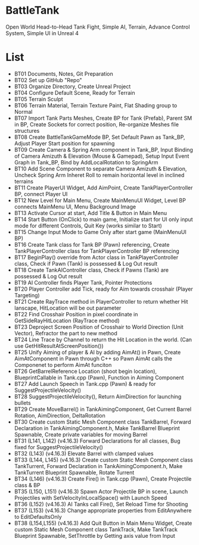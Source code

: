 # BattleTank
Open World Head-to-Head Tank Fight, Simple AI, Terrain, Advance Control System, Simple UI in Unreal 4

# List
* BT01 Documents, Notes, Git Preparation
* BT02 Set up GitHub "Repo"
* BT03 Organize Directory, Create Unreal Project
* BT04 Configure Default Scene, Ready for Terrain
* BT05 Terrain Sculpt
* BT06 Terrain Material, Terrain Texture Paint, Flat Shading group to Normal
* BT07 Import Tank Parts Meshes, Create BP for Tank (Prefab), Parent SM in BP, Create Sockets for correct position, Re-organize Meshes file structures
* BT08 Create BattleTankGameMode BP, Set Default Pawn as Tank_BP, Adjust Player Start position for spawning
* BT09 Create Camera & Spring Arm component in Tank_BP, 
    Input Binding of Camera Amizuth & Elevation (Mouse & Gamepad),
    Setup Input Event Graph in Tank_BP, Bind by AddLocalRotation to SpringArm
* BT10 Add Scene Component to separate Camera Amizuth & Elevation, Uncheck Spring Arm Inheret Roll to remain horizontal level in inclined terrains
* BT11 Create PlayerUI Widget, Add AimPoint, Create TankPlayerController BP, connect Player UI
* BT12 New Level for Main Menu, Create MainMenuUI Widget, Level BP connects MainMenu UI, Menu Background Image 
* BT13 Activate Cursor at start, Add Title & Button in Main Menu
* BT14 Start Button (OnClick) to main game, 
    Initialize start for UI only input mode for different Controls,
    Quit Key (works similar to Start)
* BT15 Change Input Mode to Game Only after start game (MainMenuUI BP)
* BT16 Create Tank class for Tank BP (Pawn) referencing, Create TankPlayerController class for TankPlayerController BP referencing
* BT17 BeginPlay() override from Actor class in TankPlayerController class,
    Check if Pawn (Tank) is possessed & Log Out result 
* BT18 Create TankAIController class, Check if Pawns (Tank) are possessed & Log Out result 
* BT19 AI Controller finds Player Tank, Pointer Protections 
* BT20 Player Controller add Tick, ready for Aim towards crosshair (Player Targeting) 
* BT21 Create RayTrace method in PlayerController to return whether Hit lanscape, HitLocation will be out parameter 
* BT22 Find Crosshair Position in pixel coordinate in GetSideRayHitLocation (RayTrace method)
* BT23 Deproject Screen Position of Crosshair to World Direction (Unit Vector), Refractor the part to new method
* BT24 Line Trace by Channel to return the Hit Location in the world. (Can use GetHitResultAtScreenPosition())
* BT25 Unify Aiming of player & AI by adding AimAt() in Pawn, Create AimAtComponent in Pawn through C++ so Pawn AimAt calls the Componenet to perform AimAt funciton
* BT26 GetBarrelReference Location (shoot begin location), BlueprintCallable in Tank.cpp (Pawn), Function in Aiming Component 
* BT27 Add Launch Speech in Tank.cpp (Pawn) & ready for SuggestProjectileVelocity()
* BT28 SuggestProjectileVelocity(), Return AimDirection for launching bullets
* BT29 Create MoveBarrel() in TankAimingComponent, Get Current Barrel Rotation, AimDirection, DeltaRotation
* BT30 Create custom Static Mesh Component class TankBarrel, 
    Forward Declaration in TankAimingComponent.h, 
    Make TankBarrel Blueprint Spawnable, 
    Create private variables for moving Barrel
* BT31 (L141, L142) (v4.16.3) Forward Declarations for all classes, Bug fixed for SuggestProjectileVelocity()
* BT32 (L143) (v4.16.3) Elevate Barrel with clamped values
* BT33 (L144, L145) (v4.16.3) Create custom Static Mesh Component class TankTurrent, 
    Forward Declaration in TankAimingComponent.h, 
    Make TankTurrent Blueprint Spawnable, 
    Rotate Turrent
* BT34 (L146) (v4.16.3) Create Fire() in Tank.cpp (Pawn), Create Projectile class & BP
* BT35 (L150, L151) (v4.16.3) Spawn Actor Projectile BP in scene, Launch Projectiles with SetVelocityInLocalSpace() with Launch Speed
* BT36 (L152) (v4.16.3) AI Tanks call Fire(), Set Reload Time for Shooting
* BT37 (L153) (v4.16.3) Change appropriate properties from EditAnywhere to EditDefaultsOnly
* BT38 (L154,L155) (v4.16.3) Add Quit Button in Main Menu Widget, Create custom Static Mesh Component class TankTrack, Make TankTrack Blueprint Spawnable, SetThrottle by Getting axis value from Input
